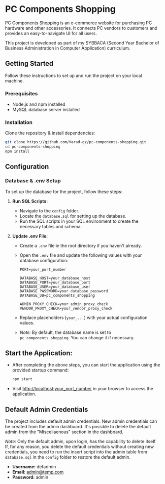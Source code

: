 # PC Components Shopping

PC Components Shopping is an e-commerce website for purchasing PC hardware and other accessories. It connects PC vendors to customers and provides an easy-to-navigate UI for all users.

This project is developed as part of my SYBBACA (Second Year Bachelor of Business Administration in Computer Application) curriculum.

## Getting Started

Follow these instructions to set up and run the project on your local machine.

### Prerequisites

- Node.js and npm installed
- MySQL database server installed

### Installation

Clone the repository & install dependencies:

   ```bash
   git clone https://github.com/Varad-gz/pc-components-shopping.git
   cd pc-components-shopping
   npm install
  ```

## Configuration

### Database & .env Setup

To set up the database for the project, follow these steps:

1. **Run SQL Scripts:**
   - Navigate to the `config` folder.
   - Locate the `database.sql` for setting up the database.
   - Run the SQL scripts in your SQL environment to create the necessary tables and schema.

2. **Update .env File:**
   - Create a `.env` file in the root directory if you haven't already.
   - Open the `.env` file and update the following values with your database configuration:
     
     ```dotenv
     PORT=your_port_number
     
     DATABASE_HOST=your_database_host
     DATABASE_PORT=your_database_port
     DATABASE_USER=your_database_user
     DATABASE_PASSWORD=your_database_password
     DATABASE_DB=pc_components_shopping
     
     ADMIN_PROXY_CHECK=your_admin_proxy_check
     VENDOR_PROXY_CHECK=your_vendor_proxy_check
     ```
     
   - Replace placeholders (`your_...`) with your actual configuration values.
   - *Note:* By default, the database name is set to `pc_components_shopping`. You can change it if necessary.

## Start the Application:
   - After completing the above steps, you can start the application using the provided startup command:
     
     ```bash
     npm start
     ```
     
   - Visit [http://localhost:your_port_number](http://localhost:your_port_number) in your browser to access the application.

## Default Admin Credentials

The project includes default admin credentials. New admin credentials can be created from the admin dashboard. It's possible to delete the default admin from the "Miscellaenous" section in the dashboard.

*Note:*
Only the default admin, upon login, has the capability to delete itself. If, for any reason, you delete the default credentials without creating new credentials, you need to run the insert script into the admin table from `database.sql` in the `config` folder to restore the default admin.

- **Username:** defadmin
- **Email:** admin@temp.com
- **Password:** admin
